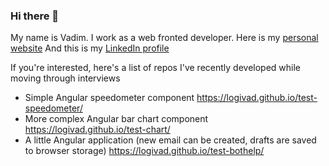### Hi there 👋

My name is Vadim. I work as a web fronted developer.
Here is my [personal website](https://logivad.github.io/)
And this is my [LinkedIn profile](https://logivad.github.io/test-bothelp/auto)

If you're interested, here's a list of repos I've recently developed while moving through interviews

* Simple Angular speedometer component https://logivad.github.io/test-speedometer/
* More complex Angular bar chart component https://logivad.github.io/test-chart/
* A little Angular application (new email can be created, drafts are saved to browser storage) https://logivad.github.io/test-bothelp/
